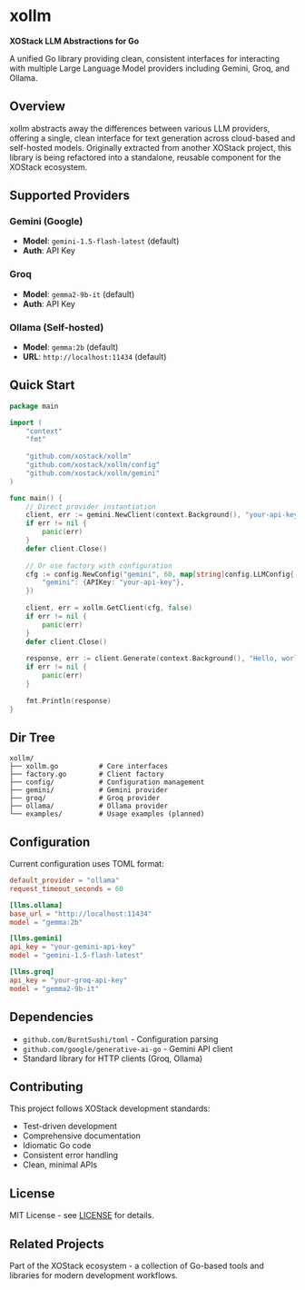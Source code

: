 # xollm

**XOStack LLM Abstractions for Go**

A unified Go library providing clean, consistent interfaces for interacting with multiple Large Language Model providers including Gemini, Groq, and Ollama.

## Overview

xollm abstracts away the differences between various LLM providers, offering a single, clean interface for text generation across cloud-based and self-hosted models. Originally extracted from another XOStack project, this library is being refactored into a standalone, reusable component for the XOStack ecosystem.

## Supported Providers

### Gemini (Google)
- **Model**: `gemini-1.5-flash-latest` (default)
- **Auth**: API Key

### Groq
- **Model**: `gemma2-9b-it` (default)  
- **Auth**: API Key

### Ollama (Self-hosted)
- **Model**: `gemma:2b` (default)
- **URL**: `http://localhost:11434` (default)

## Quick Start

```go
package main

import (
    "context"
    "fmt"
    
    "github.com/xostack/xollm"
    "github.com/xostack/xollm/config"
    "github.com/xostack/xollm/gemini"
)

func main() {
    // Direct provider instantiation
    client, err := gemini.NewClient(context.Background(), "your-api-key", "", false)
    if err != nil {
        panic(err)
    }
    defer client.Close()
    
    // Or use factory with configuration
    cfg := config.NewConfig("gemini", 60, map[string]config.LLMConfig{
        "gemini": {APIKey: "your-api-key"},
    })
    
    client, err = xollm.GetClient(cfg, false)
    if err != nil {
        panic(err)
    }
    defer client.Close()
    
    response, err := client.Generate(context.Background(), "Hello, world!")
    if err != nil {
        panic(err)
    }
    
    fmt.Println(response)
}
```

## Dir Tree

```
xollm/
├── xollm.go          # Core interfaces
├── factory.go        # Client factory
├── config/           # Configuration management
├── gemini/           # Gemini provider
├── groq/             # Groq provider
├── ollama/           # Ollama provider
└── examples/         # Usage examples (planned)
```

## Configuration

Current configuration uses TOML format:

```toml
default_provider = "ollama"
request_timeout_seconds = 60

[llms.ollama]
base_url = "http://localhost:11434"
model = "gemma:2b"

[llms.gemini]
api_key = "your-gemini-api-key"
model = "gemini-1.5-flash-latest"

[llms.groq]
api_key = "your-groq-api-key"
model = "gemma2-9b-it"
```

## Dependencies

- `github.com/BurntSushi/toml` - Configuration parsing
- `github.com/google/generative-ai-go` - Gemini API client
- Standard library for HTTP clients (Groq, Ollama)

## Contributing

This project follows XOStack development standards:
- Test-driven development
- Comprehensive documentation
- Idiomatic Go code
- Consistent error handling
- Clean, minimal APIs

## License

MIT License - see [LICENSE](./LICENSE) for details.

## Related Projects

Part of the XOStack ecosystem - a collection of Go-based tools and libraries for modern development workflows.
